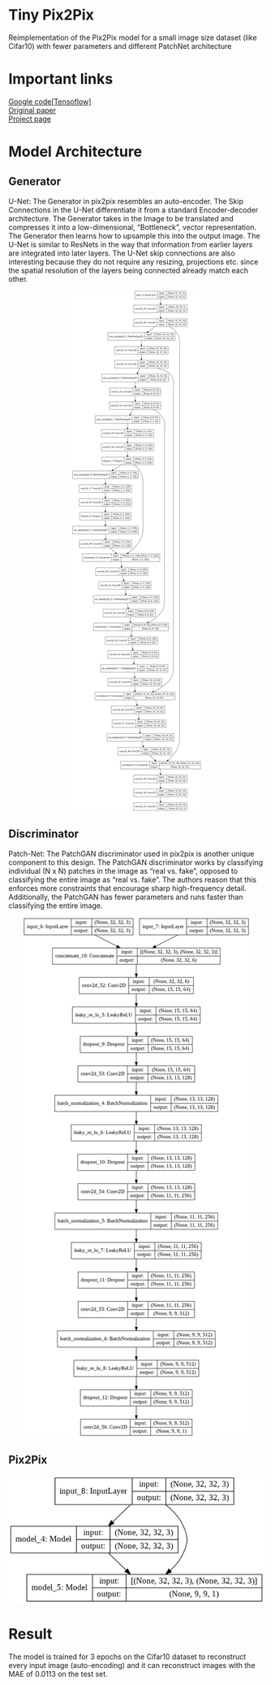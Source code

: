 # Tiny Pix2Pix

Reimplementation of the Pix2Pix model for a small image size dataset (like Cifar10) with fewer parameters and different PatchNet architecture

# Important links
[Google code[Tensoflow]](https://github.com/tensorflow/docs/blob/r2.0rc/site/en/r2/tutorials/generative/pix2pix.ipynb) </br>
[Original paper](https://arxiv.org/abs/1611.07004) </br>
[Project page](https://phillipi.github.io/pix2pix/) </br>

# Model Architecture

## Generator

U-Net: The Generator in pix2pix resembles an auto-encoder. The Skip Connections in the U-Net differentiate it from a standard Encoder-decoder architecture. The Generator takes in the Image to be translated and compresses it into a low-dimensional, “Bottleneck”, vector representation. The Generator then learns how to upsample this into the output image. The U-Net is similar to ResNets in the way that information from earlier layers are integrated into later layers. The U-Net skip connections are also interesting because they do not require any resizing, projections etc. since the spatial resolution of the layers being connected already match each other.


<p align="center">
  <img src="U-Net.png">
</p>


## Discriminator
Patch-Net: The PatchGAN discriminator used in pix2pix is another unique component to this design. The PatchGAN discriminator works by classifying individual (N x N) patches in the image as “real vs. fake”, opposed to classifying the entire image as “real vs. fake”. The authors reason that this enforces more constraints that encourage sharp high-frequency detail. Additionally, the PatchGAN has fewer parameters and runs faster than classifying the entire image.


<p align="center">
  <img src="PatchNet.png">
</p>


## Pix2Pix

<p align="center">
  <img src="tiny_pix2pix.png">
</p>

# Result

The model is trained for 3 epochs on the Cifar10 dataset to reconstruct every input image (auto-encoding) and it can reconstruct images with the MAE of 0.0113 on the test set.
